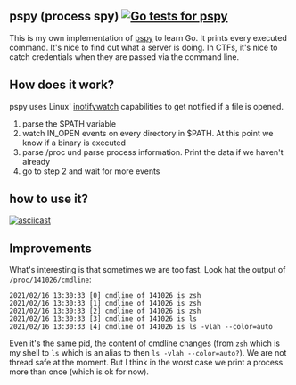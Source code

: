 ## pspy (process spy) [![Go tests for pspy](https://github.com/kmille/learning-go/actions/workflows/pspy_tests.yml/badge.svg)](https://github.com/kmille/learning-go/actions/workflows/pspy_tests.yml)

This is my own implementation of [pspy](https://github.com/DominicBreuker/pspy) to learn Go. It prints every executed command. It's nice to find out what a server is doing. In CTFs, it's nice to catch credentials when they are passed via the command line.

## How does it work?

pspy uses Linux' [inotifywatch](https://linux.die.net/man/1/inotifywatch) capabilities to get notified if a file is opened. 

1. parse the $PATH variable
2. watch IN_OPEN events on every directory in $PATH. At this point we know if a binary is executed
3. parse /proc und parse process information. Print the data if we haven't already
4. go to step 2 and wait for more events

## how to use it?
[![asciicast](https://asciinema.org/a/395925.svg)](https://asciinema.org/a/395925)

## Improvements
What's interesting is that sometimes we are too fast. Look hat the output of `/proc/141026/cmdline`:

```
2021/02/16 13:30:33 [0] cmdline of 141026 is zsh                       
2021/02/16 13:30:33 [1] cmdline of 141026 is zsh                                                                       
2021/02/16 13:30:33 [2] cmdline of 141026 is zsh                       
2021/02/16 13:30:33 [3] cmdline of 141026 is ls                       
2021/02/16 13:30:33 [4] cmdline of 141026 is ls -vlah --color=auto 
```

Even it's the same pid, the content of cmdline changes (from `zsh` which is my shell to `ls` which is an alias to then `ls -vlah --color=auto?`).
We are not thread safe at the moment. But I think in the worst case we print a process more than once (which is ok for now).
